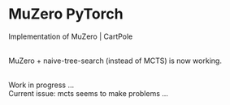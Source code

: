 # MuZero PyTorch
 Implementation of MuZero | CartPole <br><br>
 
 MuZero + naive-tree-search (instead of MCTS) is now working.<br><br>
 
 Work in progress ...<br>
 Current issue: mcts seems to make problems ... <br>

 
